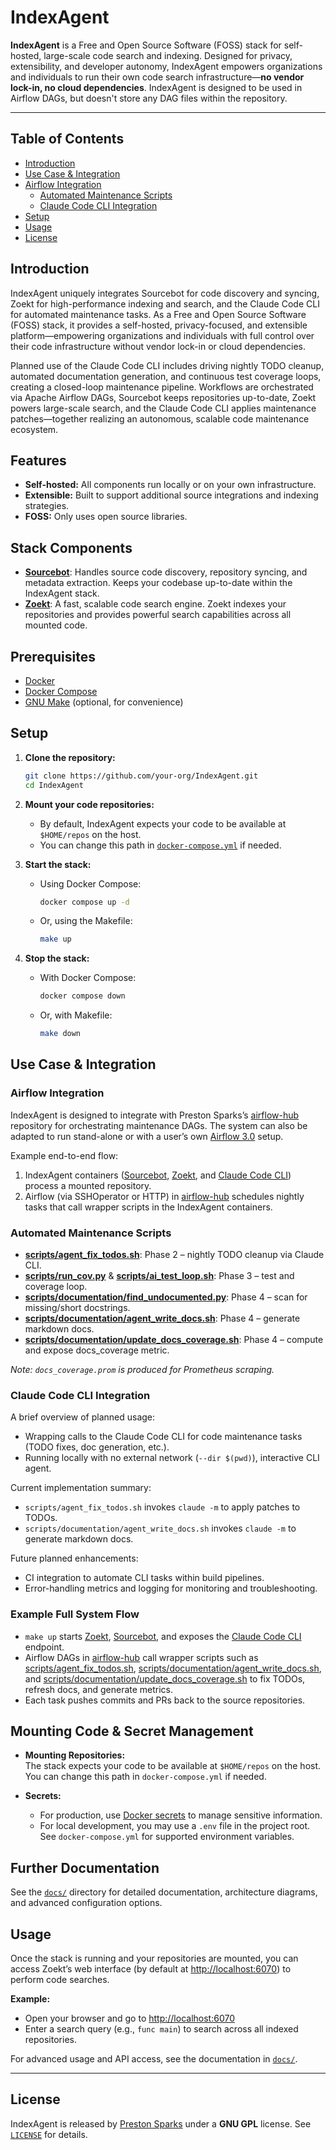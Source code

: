 # IndexAgent

**IndexAgent** is a Free and Open Source Software (FOSS) stack for self-hosted, large-scale code search and indexing. Designed for privacy, extensibility, and developer autonomy, IndexAgent empowers organizations and individuals to run their own code search infrastructure—**no vendor lock-in, no cloud dependencies**. IndexAgent is designed to be used in Airflow DAGs, but doesn't store any DAG files within the repository.

---

## Table of Contents

- [Introduction](#introduction)
- [Use Case & Integration](#use-case--integration)
- [Airflow Integration](#airflow-integration)
  - [Automated Maintenance Scripts](#automated-maintenance-scripts)
  - [Claude Code CLI Integration](#claude-code-cli-integration)
- [Setup](#setup)
- [Usage](#usage)
- [License](#license)

## Introduction

IndexAgent uniquely integrates Sourcebot for code discovery and syncing, Zoekt for high-performance indexing and search, and the Claude Code CLI for automated maintenance tasks. As a Free and Open Source Software (FOSS) stack, it provides a self-hosted, privacy-focused, and extensible platform—empowering organizations and individuals with full control over their code infrastructure without vendor lock-in or cloud dependencies.

Planned use of the Claude Code CLI includes driving nightly TODO cleanup, automated documentation generation, and continuous test coverage loops, creating a closed-loop maintenance pipeline. Workflows are orchestrated via Apache Airflow DAGs, Sourcebot keeps repositories up-to-date, Zoekt powers large-scale search, and the Claude Code CLI applies maintenance patches—together realizing an autonomous, scalable code maintenance ecosystem.

## Features

- **Self-hosted:** All components run locally or on your own infrastructure.
- **Extensible:** Built to support additional source integrations and indexing strategies.
- **FOSS:** Only uses open source libraries.

## Stack Components

- [**Sourcebot**](https://github.com/sourcebot-dev/sourcebot): Handles source code discovery, repository syncing, and metadata extraction. Keeps your codebase up-to-date within the IndexAgent stack.
- [**Zoekt**](https://github.com/sourcegraph/zoekt): A fast, scalable code search engine. Zoekt indexes your repositories and provides powerful search capabilities across all mounted code.

## Prerequisites

- [Docker](https://www.docker.com/get-started)
- [Docker Compose](https://docs.docker.com/compose/)
- [GNU Make](https://www.gnu.org/software/make/) (optional, for convenience)

## Setup

1. **Clone the repository:**
   ```sh
   git clone https://github.com/your-org/IndexAgent.git
   cd IndexAgent
   ```

2. **Mount your code repositories:**
   - By default, IndexAgent expects your code to be available at `$HOME/repos` on the host.
   - You can change this path in [`docker-compose.yml`](docker-compose.yml) if needed.

3. **Start the stack:**
   - Using Docker Compose:
     ```sh
     docker compose up -d
     ```
   - Or, using the Makefile:
     ```sh
     make up
     ```

4. **Stop the stack:**
   - With Docker Compose:
     ```sh
     docker compose down
     ```
   - Or, with Makefile:
     ```sh
     make down
     ```

## Use Case & Integration

### Airflow Integration

IndexAgent is designed to integrate with Preston Sparks’s [airflow-hub](https://github.com/mprestonsparks/airflow-hub) repository for orchestrating maintenance DAGs. The system can also be adapted to run stand-alone or with a user’s own [Airflow 3.0](https://airflow.apache.org/docs/apache-airflow/stable/index.html) setup.

Example end-to-end flow:

1. IndexAgent containers ([Sourcebot](https://github.com/sourcebot-dev/sourcebot), [Zoekt](https://github.com/sourcegraph/zoekt), and [Claude Code CLI](https://www.npmjs.com/package/@anthropic-ai/claude-cli)) process a mounted repository.
2. Airflow (via SSHOperator or HTTP) in [airflow-hub](https://github.com/mprestonsparks/airflow-hub) schedules nightly tasks that call wrapper scripts in the IndexAgent containers.

### Automated Maintenance Scripts

- [**scripts/agent_fix_todos.sh**](scripts/agent_fix_todos.sh): Phase 2 – nightly TODO cleanup via Claude CLI.
- [**scripts/run_cov.py**](scripts/run_cov.py) & [**scripts/ai_test_loop.sh**](scripts/ai_test_loop.sh): Phase 3 – test and coverage loop.
- [**scripts/documentation/find_undocumented.py**](scripts/documentation/find_undocumented.py): Phase 4 – scan for missing/short docstrings.
- [**scripts/documentation/agent_write_docs.sh**](scripts/documentation/agent_write_docs.sh): Phase 4 – generate markdown docs.
- [**scripts/documentation/update_docs_coverage.sh**](scripts/documentation/update_docs_coverage.sh): Phase 4 – compute and expose docs_coverage metric.

_Note: `docs_coverage.prom` is produced for Prometheus scraping._

### Claude Code CLI Integration

A brief overview of planned usage:

- Wrapping calls to the Claude Code CLI for code maintenance tasks (TODO fixes, doc generation, etc.).
- Running locally with no external network (`--dir $(pwd)`), interactive CLI agent.

Current implementation summary:

- `scripts/agent_fix_todos.sh` invokes `claude -m` to apply patches to TODOs.
- `scripts/documentation/agent_write_docs.sh` invokes `claude -m` to generate markdown docs.

Future planned enhancements:

- CI integration to automate CLI tasks within build pipelines.
- Error-handling metrics and logging for monitoring and troubleshooting.

### Example Full System Flow

- `make up` starts [Zoekt](https://github.com/sourcegraph/zoekt), [Sourcebot](https://github.com/sourcebot-dev/sourcebot), and exposes the [Claude Code CLI](https://www.npmjs.com/package/@anthropic-ai/claude-cli) endpoint.
- Airflow DAGs in [airflow-hub](https://github.com/mprestonsparks/airflow-hub) call wrapper scripts such as [scripts/agent_fix_todos.sh](scripts/agent_fix_todos.sh), [scripts/documentation/agent_write_docs.sh](scripts/documentation/agent_write_docs.sh), and [scripts/documentation/update_docs_coverage.sh](scripts/documentation/update_docs_coverage.sh) to fix TODOs, refresh docs, and generate metrics.
- Each task pushes commits and PRs back to the source repositories.

## Mounting Code & Secret Management

- **Mounting Repositories:**  
  The stack expects your code to be available at `$HOME/repos` on the host. You can change this path in `docker-compose.yml` if needed.

- **Secrets:**
  - For production, use [Docker secrets](https://docs.docker.com/engine/swarm/secrets/) to manage sensitive information.
  - For local development, you may use a `.env` file in the project root. See `docker-compose.yml` for supported environment variables.

## Further Documentation

See the [`docs/`](./docs/) directory for detailed documentation, architecture diagrams, and advanced configuration options.

## Usage

Once the stack is running and your repositories are mounted, you can access Zoekt’s web interface (by default at [http://localhost:6070](http://localhost:6070)) to perform code searches.

**Example:**
- Open your browser and go to [http://localhost:6070](http://localhost:6070)
- Enter a search query (e.g., `func main`) to search across all indexed repositories.

For advanced usage and API access, see the documentation in [`docs/`](./docs/).

---

## License

IndexAgent is released by [Preston Sparks](https://github.com/mprestonsparks) under a **GNU GPL** license. See [`LICENSE`](LICENSE) for details.